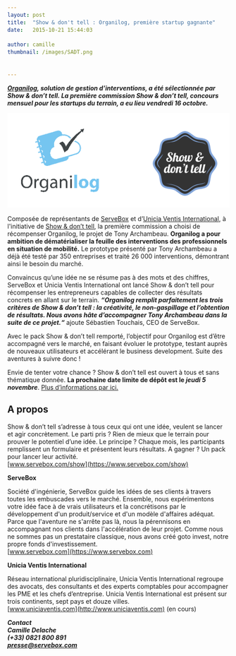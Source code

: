 ```yaml
---
layout: post
title:  "Show & don't tell : Organilog, première startup gagnante"
date:   2015-10-21 15:44:03

author: camille
thumbnail: /images/SADT.png


---
```

***[Organilog](http://fr.organilog.com/), solution de gestion d’interventions, a été sélectionnée par Show & don’t tell. La première commission Show & don’t tell, concours mensuel pour les startups du terrain, a eu lieu vendredi 16 octobre.***

<div style="text-align: center">
  <img src='/images/Organilog SADT.png'/>
</div>

Composée de représentants de [ServeBox](https://www.servebox.com) et d’[Unicia Ventis International](https://twitter.com/Lab_UVI), à l'initiative de [Show & don’t tell](https://www.servebox.com/show), la première commission a choisi de récompenser Organilog, le projet de Tony Archambeau. **Organilog a pour ambition de dématérialiser la feuille des interventions des professionnels en situation de mobilité.** Le prototype présenté par Tony Archambeau a déjà été testé par 350 entreprises et traité 26 000 interventions, démontrant ainsi le besoin du marché.

Convaincus qu’une idée ne se résume pas à des mots et des chiffres, ServeBox et Unicia Ventis International ont lancé Show & don’t tell pour récompenser les entrepreneurs capables de collecter des résultats concrets en allant sur le terrain. ***“Organilog remplit parfaitement les trois critères de Show & don’t tell : la créativité, le non-gaspillage et l’obtention de résultats. Nous avons hâte d’accompagner Tony Archambeau dans la suite de ce projet.“*** ajoute Sébastien Touchais, CEO de ServeBox.

Avec le pack Show & don’t tell remporté, l’objectif pour Organilog est d’être accompagné vers le marché, en faisant évoluer le prototype, testant auprès de nouveaux utilisateurs et accélérant le business development. Suite des aventures à suivre donc !

Envie de tenter votre chance ? Show & don’t tell est ouvert à tous et sans thématique donnée. **La prochaine date limite de dépôt est le *jeudi 5 novembre***. [Plus d’informations par ici.](https://www.servebox.com/show)


A propos
------------

Show & don’t tell s’adresse à tous ceux qui ont une idée, veulent se lancer et agir concrètement. Le parti pris ? Rien de mieux que le terrain pour prouver le potentiel d’une idée. Le principe ? Chaque mois, les participants remplissent un formulaire et présentent leurs résultats. A gagner ? Un pack pour lancer leur activité.<br/>
[www.servebox.com/show](https://www.servebox.com/show)


**ServeBox**

Société d'ingénierie, ServeBox guide les idées de ses clients à travers toutes les embuscades vers le marché. Ensemble, nous expérimentons votre idée face à de vrais utilisateurs et la concrétisons par le développement d'un produit/service et d'un modèle d'affaires adéquat. Parce que l'aventure ne s'arrête pas là, nous la pérennisons en accompagnant nos clients dans l'accélération de leur projet.
Comme nous ne sommes pas un prestataire classique, nous avons créé goto invest, notre propre fonds d'investissement.<br/>
[www.servebox.com](https://www.servebox.com)

**Unicia Ventis International**

Réseau international pluridisciplinaire, Unicia Ventis International regroupe des avocats, des consultants et des experts comptables pour accompagner les PME et les chefs d’entreprise. Unicia Ventis International est présent sur trois continents, sept pays et douze villes.<br/>
[www.uniciaventis.com](http://www.uniciaventis.com) (en cours)

***Contact<br/>
Camille Delache<br/>
(+33) 0821 800 891<br/>
presse@servebox.com***
